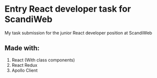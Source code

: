 # Entry React developer task for ScandiWeb


My task submission for the junior React developer position at ScandiWeb


## Made with:

1. React (With class components)
2. React Redux
3. Apollo Client

